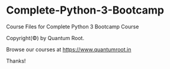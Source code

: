 # Complete-Python-3-Bootcamp
Course Files for Complete Python 3 Bootcamp Course

Copyright(©) by Quantum Root.

Browse our courses at
https://www.quantumroot.in

Thanks!
